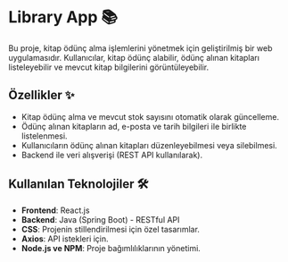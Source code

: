 # Library App 📚

Bu proje, kitap ödünç alma işlemlerini yönetmek için geliştirilmiş bir web uygulamasıdır. Kullanıcılar, kitap ödünç alabilir, ödünç alınan kitapları listeleyebilir ve mevcut kitap bilgilerini görüntüleyebilir.

## Özellikler ✨

- Kitap ödünç alma ve mevcut stok sayısını otomatik olarak güncelleme.
- Ödünç alınan kitapların ad, e-posta ve tarih bilgileri ile birlikte listelenmesi.
- Kullanıcıların ödünç alınan kitapları düzenleyebilmesi veya silebilmesi.
- Backend ile veri alışverişi (REST API kullanılarak).

## Kullanılan Teknolojiler 🛠️

- **Frontend**: React.js
- **Backend**: Java (Spring Boot) - RESTful API
- **CSS**: Projenin stillendirilmesi için özel tasarımlar.
- **Axios**: API istekleri için.
- **Node.js ve NPM**: Proje bağımlılıklarının yönetimi.








